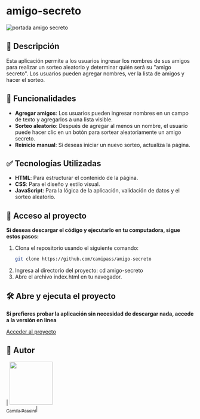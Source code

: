 # amigo-secreto

![portada amigo secreto](https://imgur.com/DmUIo1o)

## :pushpin: Descripción

Esta aplicación permite a los usuarios ingresar los nombres de sus amigos para realizar un sorteo aleatorio y determinar quién será su "amigo secreto". Los usuarios pueden agregar nombres, ver la lista de amigos y hacer el sorteo.

## :hammer: Funcionalidades

- **Agregar amigos**: Los usuarios pueden ingresar nombres en un campo de texto y agregarlos a una lista visible.
- **Sorteo aleatorio**: Después de agregar al menos un nombre, el usuario puede hacer clic en un botón para sortear aleatoriamente un amigo secreto.
- **Reinicio manual**: Si deseas iniciar un nuevo sorteo, actualiza la página.

## :white_check_mark: Tecnologías Utilizadas

- **HTML**: Para estructurar el contenido de la página.
- **CSS**: Para el diseño y estilo visual.
- **JavaScript**: Para la lógica de la aplicación, validación de datos y el sorteo aleatorio.

## :file_folder: Acceso al proyecto

**Si deseas descargar el código y ejecutarlo en tu computadora, sigue estos pasos:**

1. Clona el repositorio usando el siguiente comando:
   ```bash
   git clone https://github.com/camipass/amigo-secreto
2. Ingresa al directorio del proyecto:
cd amigo-secreto
3. Abre el archivo index.html en tu navegador.


## 🛠️ Abre y ejecuta el proyecto

**Si prefieres probar la aplicación sin necesidad de descargar nada, accede a la versión en línea**

[Acceder al proyecto](https://amigo-secreto-puce-nine.vercel.app/)

## :bust_in_silhouette: Autor

| [<img src="https://avatars.githubusercontent.com/u/133136405?s=400&u=c5aee6b88cc718db15c81f0df055cf1445cc5f74&v=4" width=115><br><sub>Camila Passini</sub>](https://github.com/camipass)|
